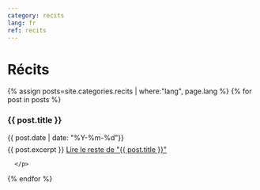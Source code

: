 ```yaml
---
category: recits
lang: fr
ref: recits
---
```


<h1>Récits</h1>
<div class="posts">
  {% assign posts=site.categories.recits | where:"lang", page.lang %}
  {% for post in posts %}

  <article class="post">

  <h3 style="margin-bottom:0">
   
{{ post.title }}
      </h3>
      <div class="date">
        {{ post.date | date: "%Y-%m-%d"}}
      </div>
          <p style="margin-top: .5em;">
        {{ post.excerpt }} <a href="{{ site.baseurl }}{{ post.url }}" class="read-more"><span class="fa fa-arrow-right"></span> Lire le reste de "{{ post.title }}"</a>

      </p>

  </article>
    
  {% endfor %}
</div>


